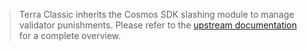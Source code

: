 > Terra Classic inherits the Cosmos SDK slashing module to manage validator punishments. Please refer to the [upstream documentation](https://docs.cosmos.network/main/modules/slashing/) for a complete overview.
